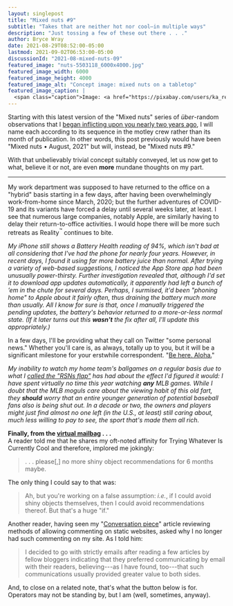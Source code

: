 ```yaml
---
layout: singlepost
title: "Mixed nuts #9"
subtitle: "Takes that are neither hot nor cool—in multiple ways"
description: "Just tossing a few of these out there . . ."
author: Bryce Wray
date: 2021-08-29T08:52:00-05:00
lastmod: 2021-09-02T06:53:00-05:00
discussionId: "2021-08-mixed-nuts-09"
featured_image: "nuts-5503118_6000x4000.jpg"
featured_image_width: 6000
featured_image_height: 4000
featured_image_alt: "Concept image: mixed nuts on a tabletop"
featured_image_caption: |
  <span class="caption">Image: <a href="https://pixabay.com/users/ka_re-14461006/?utm_source=link-attribution&amp;utm_medium=referral&amp;utm_campaign=image&amp;utm_content=5503118">Kai Reschke</a>; <a href="https://pixabay.com/?utm_source=link-attribution&amp;utm_medium=referral&amp;utm_campaign=image&amp;utm_content=5503118">Pixabay</a></span>
---
```


Starting with this latest version of the "Mixed nuts" series of *über*-random observations that I [began inflicting upon you nearly two years ago](/posts/2019/11/mixed-nuts-2019-11), I will name each according to its sequence in the motley crew rather than its month of publication. In other words, this post previously would have been "Mixed nuts • August, 2021" but will, instead, be "Mixed nuts #9."

With that unbelievably trivial concept suitably conveyed, let us now get to what, believe it or not, are even **more** mundane thoughts on my part.

---

My work department was supposed to have returned to the office on a "hybrid" basis starting in a few days, after having been overwhelmingly work-from-home since March, 2020; but the further adventures of COVID-19 and its variants have forced a delay until several weeks later, at least. I see that numerous large companies, notably Apple, are similarly having to delay their return-to-office activities. I would hope there will be more such retreats as Reality<sup>™</sup> continues to bite.

*My iPhone still shows a Battery Health reading of 94%, which isn't bad at all considering that I've had the phone for nearly four years. However, in recent days, I found it using far more battery juice than normal. After trying a variety of web-based suggestions, I noticed the App Store app had been unusually power-thirsty. Further investigation revealed that, although I'd set it to download app updates automatically, it apparently had left a bunch of ’em in the chute for several days. Perhaps, I surmised, it'd been "phoning home" to Apple about it fairly often, thus draining the battery much more than usually. All I know for sure is that, once I manually triggered the pending updates, the battery's behavior returned to a more-or-less normal state. (If it later turns out this **wasn't** the fix after all, I'll update this appropriately.)*

In a few days, I'll be providing what they call on Twitter "some personal news." Whether you'll care is, as always, totally up to you, but it will be a significant milestone for your erstwhile correspondent. "[Be here. Aloha.](https://en.wikipedia.org/wiki/Hawaii_Five-O_(1968_TV_series)#Credits)"

*My inability to watch my home team's ballgames on a regular basis due to what I [called the "RSNs flap"](/posts/2020/02/youtube-tv-rsns-flap) has had about the effect I'd figured it would: I have spent virtually no time this year watching **any** MLB games. While I doubt that the MLB moguls care about the viewing habit of this old fart, they **should** worry that an entire younger generation of potential baseball fans also is being shut out. In a decade or two, the owners and players might just find almost no one left (in the U.S., at least) still caring about, much less willing to pay to see, the sport that's made them all rich.*

**Finally, from the [virtual mailbag](/contact)&nbsp;.&nbsp;.&nbsp;.**\
A reader told me that he shares my oft-noted affinity for Trying Whatever Is Currently Cool and therefore, implored me jokingly:

> . . . please[,] no more shiny object recommendations for 6 months maybe.

The only thing I could say to that was:

> Ah, but you're working on a false assumption: *i.e.*, if I could avoid shiny objects themselves, then I could avoid recommendations thereof. But that's a huge "if."

Another reader, having seen my "[Conversation piece](/posts/2020/10/conversation-piece)" article reviewing methods of allowing commenting on static websites, asked why I no longer had such commenting on my site. As I told him:

> I decided to go with strictly emails after reading a few articles by fellow bloggers indicating that they preferred communicating by email with their readers, believing---as I have found, too---that such communications usually provided greater value to both sides.

And, to close on a related note, that's what the button below is for. Operators may not be standing by, but I am (well, sometimes, anyway).
